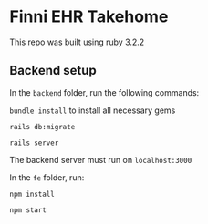 # Finni EHR Takehome

This repo was built using ruby 3.2.2

## Backend setup

In the `backend` folder, run the following commands:

`bundle install` to install all necessary gems

`rails db:migrate`

`rails server`

The backend server must run on `localhost:3000`

In the `fe` folder, run:

`npm install`

`npm start`
